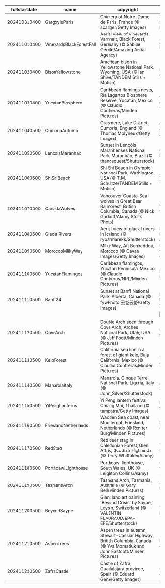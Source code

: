 |fullstartdate|name|copyright|title|image|
|--|--|--|--|--|
202410310400|GargoyleParis|Chimera of Notre-Dame de Paris, France (© scaliger/Getty Images)|Stone-cold stares on Halloween|![](/en-CA/2024/11/202410310400GargoyleParis.jpg)|
202411010400|VineyardsBlackForestFall|Aerial view of vineyards, Varnhalt, Black Forest, Germany (© Sabine Gerold/Amazing Aerial Agency)|A proud heritage|![](/en-CA/2024/11/202411010400VineyardsBlackForestFall.jpg)|
202411020400|BisonYellowstone|American bison in Yellowstone National Park, Wyoming, USA (© Ian Shive/TANDEM Stills + Motion)|Power and grace|![](/en-CA/2024/11/202411020400BisonYellowstone.jpg)|
202411030400|YucatanBiosphere|Caribbean flamingo nests, Ría Lagartos Biosphere Reserve, Yucatán, Mexico (© Claudio Contreras/Minden Pictures)|Where nature meets sustainability|![](/en-CA/2024/11/202411030400YucatanBiosphere.jpg)|
202411040500|CumbriaAutumn|Grasmere, Lake District, Cumbria, England (© Thomas Molyneux/Getty Images)|Worth a thousand words|![](/en-CA/2024/11/202411040500CumbriaAutumn.jpg)|
202411050500|LencoisMaranhao|Sunset in Lençóis Maranhenses National Park, Maranhão, Brazil (© thanosquest/Shutterstock)|Otherworldly beauty|![](/en-CA/2024/11/202411050500LencoisMaranhao.jpg)|
202411060500|ShiShiBeach|Shi Shi Beach in Olympic National Park, Washington, USA (© T.M. Schultze/TANDEM Stills + Motion)|Shades of sunset|![](/en-CA/2024/11/202411060500ShiShiBeach.jpg)|
202411070500|CanadaWolves|Vancouver Coastal Sea wolves in Great Bear Rainforest, British Columbia, Canada (© Nick Garbutt/Alamy Stock Photo)|Wolves in the wild|![](/en-CA/2024/11/202411070500CanadaWolves.jpg)|
202411080500|GlacialRivers|Aerial view of glacial rivers in Iceland (© rybarmarekk/Shutterstock)|From the land of fire and ice|![](/en-CA/2024/11/202411080500GlacialRivers.jpg)|
202411090500|MoroccoMilkyWay|Milky Way, Aït Benhaddou, Morocco (© Cavan Images/Getty Images)|Cosmic views over earthly hues|![](/en-CA/2024/11/202411090500MoroccoMilkyWay.jpg)|
202411100500|YucatanFlamingos|Caribbean flamingos, Yucatán Peninsula, Mexico (© Claudio Contreras/NPL/Minden Pictures)|Flamboyance in flight|![](/en-CA/2024/11/202411100500YucatanFlamingos.jpg)|
202411110500|Banff24|Sunset at Banff National Park, Alberta, Canada (© fywPhoto 云卷云舒/Getty Images)|First flakes in the wilderness|![](/en-CA/2024/11/202411110500Banff24.jpg)|
||||![](/en-CA/2024/11/.jpg)|
202411120500|CoveArch|Double Arch seen through Cove Arch, Arches National Park, Utah, USA (© Jeff Foott/Minden Pictures)|Underneath the arches|![](/en-CA/2024/11/202411120500CoveArch.jpg)|
202411130500|KelpForest|California sea lion in a forest of giant kelp, Baja California, Mexico (© Claudio Contreras/Minden Pictures)|The lion king of the sea|![](/en-CA/2024/11/202411130500KelpForest.jpg)|
202411140500|ManarolaItaly|Manarola, Cinque Terre National Park, Liguria, Italy (© John_Silver/Shutterstock)|A cliffside story|![](/en-CA/2024/11/202411140500ManarolaItaly.jpg)|
202411150500|YiPengLanterns|Yi Peng lantern festival, Chiang Mai, Thailand (© tampatra/Getty Images)|Hope takes flight|![](/en-CA/2024/11/202411150500YiPengLanterns.jpg)|
202411160500|FrieslandNetherlands|Wadden Sea coast, near Moddergat, Friesland, Netherlands (© Ron ter Burg/Minden Pictures)|Mud, sea and sky|![](/en-CA/2024/11/202411160500FrieslandNetherlands.jpg)|
202411170500|RedStag|Red deer stag in Caledonian Forest, Glen Affric, Scottish Highlands (© Terry Whittaker/Alamy)|The 'hart' of the Highland|![](/en-CA/2024/11/202411170500RedStag.jpg)|
202411180500|PorthcawlLighthouse|Porthcawl lighthouse, South Wales, UK (© Leighton Collins/Alamy)|Guiding the way since 1860|![](/en-CA/2024/11/202411180500PorthcawlLighthouse.jpg)|
202411190500|TasmansArch|Tasmans Arch, Tasmania, Australia (© Gary Bell/Minden Pictures)|An arch that rocks|![](/en-CA/2024/11/202411190500TasmansArch.jpg)|
202411200500|BeyondSaype|Giant land art painting 'Beyond Crisis' by Saype, Leysin, Switzerland (© VALENTIN FLAURAUD/EPA-EFE/Shutterstock)|Tiny hands, big dreams|![](/en-CA/2024/11/202411200500BeyondSaype.jpg)|
202411210500|AspenTrees|Aspen trees in autumn, Stewart-Cassiar Highway, British Columbia, Canada (© Yva Momatiuk and John Eastcott/Minden Pictures)|Fall's flaming colours|![](/en-CA/2024/11/202411210500AspenTrees.jpg)|
202411220500|ZafraCastle|Castle of Zafra, Guadalajara province, Spain (© Eduard Gene/Getty Images)|Castle on a crag|![](/en-CA/2024/11/202411220500ZafraCastle.jpg)|
